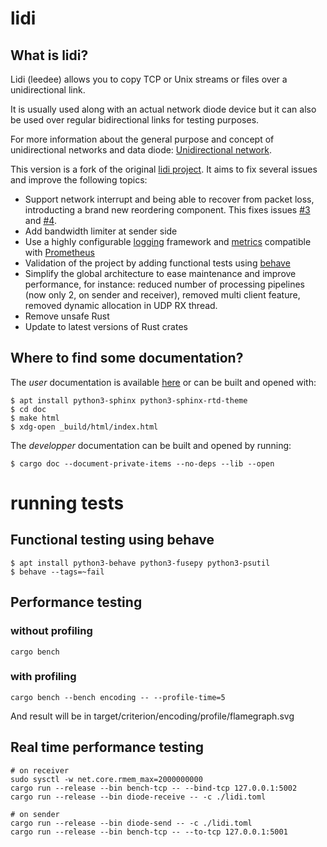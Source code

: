 # lidi

## What is lidi?

Lidi (leedee) allows you to copy TCP or Unix streams or files over a unidirectional link.

It is usually used along with an actual network diode device but it can also be used over regular bidirectional links for testing purposes.

For more information about the general purpose and concept of unidirectional networks and data diode: [Unidirectional network](https://en.wikipedia.org/wiki/Unidirectional_network).

This version is a fork of the original [lidi project](https://github.com/ANSSI-FR/lidi).
It aims to fix several issues and improve the following topics:

* Support network interrupt and being able to recover from packet loss, introducting a brand new reordering component. This fixes issues [#3](https://github.com/ANSSI-FR/lidi/issues/3) and [#4](https://github.com/ANSSI-FR/lidi/issues/4).
* Add bandwidth limiter at sender side
* Use a highly configurable [logging](https://docs.rs/log4rs/latest/log4rs/) framework and [metrics](https://docs.rs/metrics/latest/metrics/) compatible with [Prometheus](https://prometheus.io/)
* Validation of the project by adding functional tests using [behave](https://behave.readthedocs.io/en/latest/)
* Simplify the global architecture to ease maintenance and improve performance, for instance: reduced number of processing pipelines (now only 2, on sender and receiver), removed multi client feature, removed dynamic allocation in UDP RX thread.
* Remove unsafe Rust
* Update to latest versions of Rust crates

## Where to find some documentation?

The *user* documentation is available [here](https://crabedefrance.github.io/lidi/) or can be built and opened with:

```
$ apt install python3-sphinx python3-sphinx-rtd-theme
$ cd doc
$ make html
$ xdg-open _build/html/index.html
```

The *developper* documentation can be built and opened by running:

```
$ cargo doc --document-private-items --no-deps --lib --open
```

# running tests

## Functional testing using behave

```
$ apt install python3-behave python3-fusepy python3-psutil
$ behave --tags=~fail
```

## Performance testing

### without profiling

```
cargo bench
```

### with profiling

```
cargo bench --bench encoding -- --profile-time=5
```

And result will be in target/criterion/encoding/profile/flamegraph.svg

## Real time performance testing

```
# on receiver
sudo sysctl -w net.core.rmem_max=2000000000
cargo run --release --bin bench-tcp -- --bind-tcp 127.0.0.1:5002
cargo run --release --bin diode-receive -- -c ./lidi.toml

# on sender
cargo run --release --bin diode-send -- -c ./lidi.toml
cargo run --release --bin bench-tcp -- --to-tcp 127.0.0.1:5001
```
